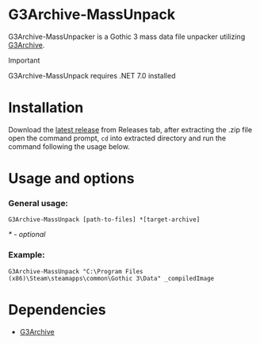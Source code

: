 # G3Archive-MassUnpack
G3Archive-MassUnpacker is a Gothic 3 mass data file unpacker utilizing [G3Archive](https://github.com/gekonnn/G3Archive).

> [!IMPORTANT]
> G3Archive-MassUnpack requires .NET 7.0 installed

# Installation
Download the [latest release](https://github.com/gekonnn/G3Archive-MassUnpack/releases/) from Releases tab, after extracting the .zip file open the command prompt, `cd` into extracted directory and run the command following the usage below.

# Usage and options
### General usage:
```
G3Archive-MassUnpack [path-to-files] *[target-archive]
```
<i>* - optional</i>
### Example:
```
G3Archive-MassUnpack "C:\Program Files (x86)\Steam\steamapps\common\Gothic 3\Data" _compiledImage
```
# Dependencies
- [G3Archive](https://github.com/gekonnn/G3Archive)